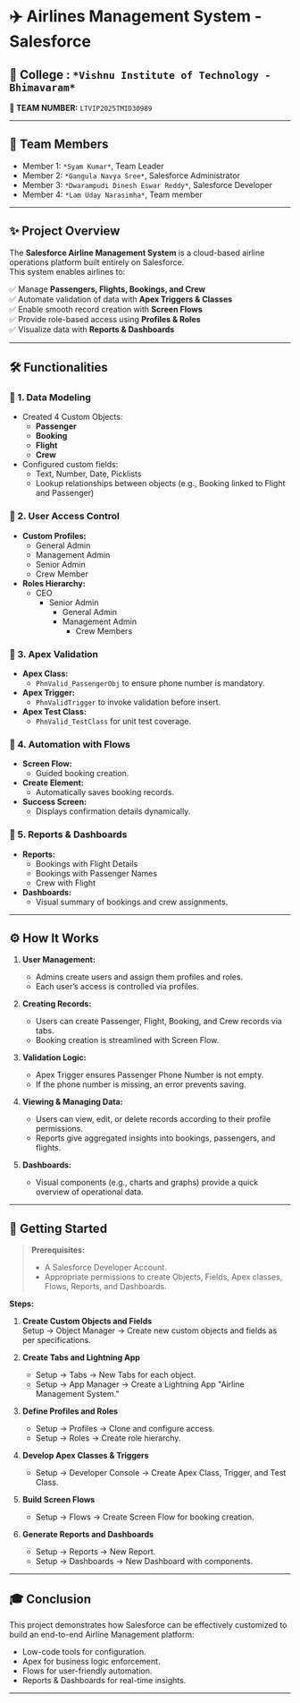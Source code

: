 # ✈️ Airlines Management System - Salesforce 

## 🏫 College :  `*Vishnu Institute of Technology - Bhimavaram*`

**🔹 TEAM NUMBER:** `LTVIP2025TMID30989`

---

## 👥 Team Members
- Member 1: `*Syam Kumar*`, Team Leader
- Member 2: `*Gangula Navya Sree*`, Salesforce Administrator
- Member 3: `*Dwarampudi Dinesh Eswar Reddy*`, Salesforce Developer
- Member 4: `*Lam Uday Narasimha*`, Team member

---

## ✨ Project Overview

The **Salesforce Airline Management System** is a cloud-based airline operations platform built entirely on Salesforce.  
This system enables airlines to:

✅ Manage **Passengers, Flights, Bookings, and Crew**  
✅ Automate validation of data with **Apex Triggers & Classes**  
✅ Enable smooth record creation with **Screen Flows**  
✅ Provide role-based access using **Profiles & Roles**  
✅ Visualize data with **Reports & Dashboards**

---

## 🛠️ Functionalities

### 🎯 1. Data Modeling
- Created 4 Custom Objects:
  - **Passenger**
  - **Booking**
  - **Flight**
  - **Crew**
- Configured custom fields:
  - Text, Number, Date, Picklists
  - Lookup relationships between objects (e.g., Booking linked to Flight and Passenger)

### 🎯 2. User Access Control
- **Custom Profiles:**
  - General Admin
  - Management Admin
  - Senior Admin
  - Crew Member
- **Roles Hierarchy:**
  - CEO
    - Senior Admin
      - General Admin
      - Management Admin
        - Crew Members

### 🎯 3. Apex Validation
- **Apex Class:**
  - `PhnValid_PassengerObj` to ensure phone number is mandatory.
- **Apex Trigger:**
  - `PhnValidTrigger` to invoke validation before insert.
- **Apex Test Class:**
  - `PhnValid_TestClass` for unit test coverage.

### 🎯 4. Automation with Flows
- **Screen Flow:**
  - Guided booking creation.
- **Create Element:**
  - Automatically saves booking records.
- **Success Screen:**
  - Displays confirmation details dynamically.

### 🎯 5. Reports & Dashboards
- **Reports:**
  - Bookings with Flight Details
  - Bookings with Passenger Names
  - Crew with Flight
- **Dashboards:**
  - Visual summary of bookings and crew assignments.

---

## ⚙️ How It Works

1. **User Management:**
   - Admins create users and assign them profiles and roles.
   - Each user’s access is controlled via profiles.

2. **Creating Records:**
   - Users can create Passenger, Flight, Booking, and Crew records via tabs.
   - Booking creation is streamlined with Screen Flow.

3. **Validation Logic:**
   - Apex Trigger ensures Passenger Phone Number is not empty.
   - If the phone number is missing, an error prevents saving.

4. **Viewing & Managing Data:**
   - Users can view, edit, or delete records according to their profile permissions.
   - Reports give aggregated insights into bookings, passengers, and flights.

5. **Dashboards:**
   - Visual components (e.g., charts and graphs) provide a quick overview of operational data.

---

## 🧭 Getting Started

> **Prerequisites:**
>
> - A Salesforce Developer Account.
> - Appropriate permissions to create Objects, Fields, Apex classes, Flows, Reports, and Dashboards.

**Steps:**

1. **Create Custom Objects and Fields**  
   Setup → Object Manager → Create new custom objects and fields as per specifications.

2. **Create Tabs and Lightning App**
   - Setup → Tabs → New Tabs for each object.
   - Setup → App Manager → Create a Lightning App "Airline Management System."

3. **Define Profiles and Roles**
   - Setup → Profiles → Clone and configure access.
   - Setup → Roles → Create role hierarchy.

4. **Develop Apex Classes & Triggers**
   - Setup → Developer Console → Create Apex Class, Trigger, and Test Class.

5. **Build Screen Flows**
   - Setup → Flows → Create Screen Flow for booking creation.

6. **Generate Reports and Dashboards**
   - Setup → Reports → New Report.
   - Setup → Dashboards → New Dashboard with components.

---

## 🎓 Conclusion

This project demonstrates how Salesforce can be effectively customized to build an end-to-end Airline Management platform:
- Low-code tools for configuration.
- Apex for business logic enforcement.
- Flows for user-friendly automation.
- Reports & Dashboards for real-time insights.

---

